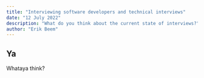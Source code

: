 ```yaml
---
title: "Interviewing software developers and technical interviews"
date: "12 July 2022"
description: "What do you think about the current state of interviews?"
author: "Erik Beem"
---
```


## Ya

Whataya think?
